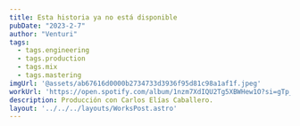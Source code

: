 ```yaml
---
title: Esta historia ya no está disponible
pubDate: "2023-2-7"
author: "Venturi"
tags:
  - tags.engineering
  - tags.production
  - tags.mix
  - tags.mastering
imgUrl: '@assets/ab67616d0000b2734733d3936f95d81c98a1af1f.jpeg'
workUrl: 'https://open.spotify.com/album/1nzm7XdIQU2Tg5XBWHew1O?si=gTp_1HPhRn2v_5ruWdOHhA'
description: Producción con Carlos Elías Caballero.
layout: '../../../layouts/WorksPost.astro'
---
```

